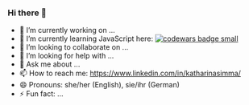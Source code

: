 ### Hi there 👋



- 🔭 I’m currently working on ...
- 🌱 I’m currently learning JavaScript here: <a target="_blank" href="https://www.codewars.com/users/captnkathi"><img src="https://www.codewars.com/users/captnkathi/badges/small" alt="codewars badge small" /></a>
- 👯 I’m looking to collaborate on ...
- 🤔 I’m looking for help with ...
- 💬 Ask me about ...
- 📫 How to reach me: https://www.linkedin.com/in/katharinasimma/
- 😄 Pronouns: she/her (English), sie/ihr (German)
- ⚡ Fun fact: ...

